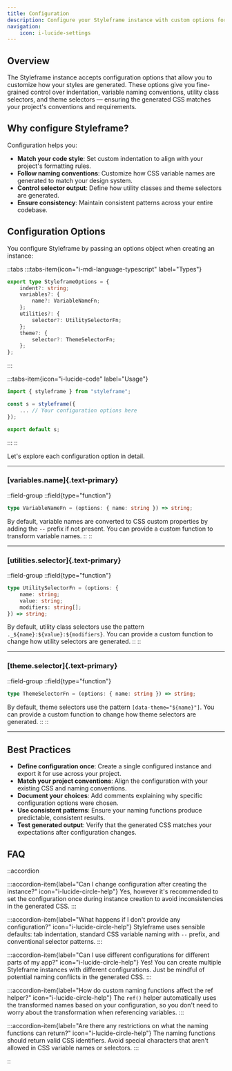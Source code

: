 ```yaml
---
title: Configuration
description: Configure your Styleframe instance with custom options for indentation, variable naming, utility selectors, and theme selectors.
navigation:
    icon: i-lucide-settings
---
```


## Overview

The Styleframe instance accepts configuration options that allow you to customize how your styles are generated. These options give you fine-grained control over indentation, variable naming conventions, utility class selectors, and theme selectors &mdash; ensuring the generated CSS matches your project's conventions and requirements.

## Why configure Styleframe?

Configuration helps you:

- **Match your code style**: Set custom indentation to align with your project's formatting rules.
- **Follow naming conventions**: Customize how CSS variable names are generated to match your design system.
- **Control selector output**: Define how utility classes and theme selectors are generated.
- **Ensure consistency**: Maintain consistent patterns across your entire codebase.

## Configuration Options

You configure Styleframe by passing an options object when creating an instance:

::tabs
:::tabs-item{icon="i-mdi-language-typescript" label="Types"}

```ts
export type StyleframeOptions = {
    indent?: string;
    variables?: {
        name?: VariableNameFn;
    };
    utilities?: {
        selector?: UtilitySelectorFn;
    };
    theme?: {
        selector?: ThemeSelectorFn;
    };
};
```

:::

:::tabs-item{icon="i-lucide-code" label="Usage"}

```ts
import { styleframe } from "styleframe";

const s = styleframe({
    ... // Your configuration options here
});

export default s;
```

:::
::

Let's explore each configuration option in detail.

---

### [variables.name]{.text-primary}

::field-group
::field{type="function"}

```ts
type VariableNameFn = (options: { name: string }) => string;
```

By default, variable names are converted to CSS custom properties by adding the `--` prefix if not present. You can provide a custom function to transform variable names.
::
::

---

### [utilities.selector]{.text-primary}

::field-group
::field{type="function"}

```ts
type UtilitySelectorFn = (options: {
    name: string;
    value: string;
    modifiers: string[];
}) => string;
```

By default, utility class selectors use the pattern `._${name}:${value}:${modifiers}`. You can provide a custom function to change how utility selectors are generated.
::
::

---

### [theme.selector]{.text-primary}

::field-group
::field{type="function"}

```ts
type ThemeSelectorFn = (options: { name: string }) => string;
```

By default, theme selectors use the pattern `[data-theme="${name}"]`. You can provide a custom function to change how theme selectors are generated.
::
::

---

## Best Practices

- **Define configuration once**: Create a single configured instance and export it for use across your project.
- **Match your project conventions**: Align the configuration with your existing CSS and naming conventions.
- **Document your choices**: Add comments explaining why specific configuration options were chosen.
- **Use consistent patterns**: Ensure your naming functions produce predictable, consistent results.
- **Test generated output**: Verify that the generated CSS matches your expectations after configuration changes.

## FAQ

::accordion

:::accordion-item{label="Can I change configuration after creating the instance?" icon="i-lucide-circle-help"}
Yes, however it's recommended to set the configuration once during instance creation to avoid inconsistencies in the generated CSS.
:::

:::accordion-item{label="What happens if I don't provide any configuration?" icon="i-lucide-circle-help"}
Styleframe uses sensible defaults: tab indentation, standard CSS variable naming with `--` prefix, and conventional selector patterns.
:::

:::accordion-item{label="Can I use different configurations for different parts of my app?" icon="i-lucide-circle-help"}
Yes! You can create multiple Styleframe instances with different configurations. Just be mindful of potential naming conflicts in the generated CSS.
:::

:::accordion-item{label="How do custom naming functions affect the ref helper?" icon="i-lucide-circle-help"}
The `ref()` helper automatically uses the transformed names based on your configuration, so you don't need to worry about the transformation when referencing variables.
:::

:::accordion-item{label="Are there any restrictions on what the naming functions can return?" icon="i-lucide-circle-help"}
The naming functions should return valid CSS identifiers. Avoid special characters that aren't allowed in CSS variable names or selectors.
:::

::

